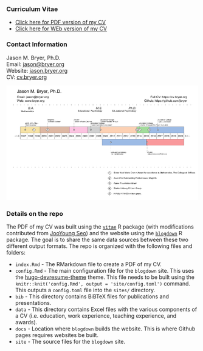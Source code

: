 ### Curriculum Vitae

* [Click here for PDF version of my CV](https://github.com/jbryer/CV/blob/master/Bryer_CV.pdf?raw=true)
* [Click here for WEb version of my CV](http://cv.bryer.org)


### Contact Information

Jason M. Bryer, Ph.D.  
Email: [jason@bryer.org](mailto:jason@bryer.org)  
Website: [jason.bryer.org](http://jason.bryer.org)  
CV: [cv.bryer.org](http://cv.bryer.org)  

![Visual Resume](VisualResume/VisualResume.png)

### Details on the repo

The PDF of my CV was built using the [`vitae`](https://github.com/mitchelloharawild/vitae) R package (with modifications contributed from [JooYoung Seo](https://github.com/jooyoungseo/jy_CV)) and the website using the [`blogdown`](https://bookdown.org/yihui/blogdown/) R package. The goal is to share the same data sources between these two different output formats. The repo is organized with the following files and folders:

* `index.Rmd` - The RMarkdown file to create a PDF of my CV.
* `config.Rmd` - The main configuration file for the `blogdown` site. This uses the [hugo-devresume-theme](https://github.com/cowboysmall-tools/hugo-devresume-theme) theme. This file needs to be built using the `knitr::knit('config.Rmd', output = 'site/config.toml')` command. This outputs a `config.toml` file into the `sites/` directory.
* `bib` - This directory contains BiBTeX files for publications and presentations.
* `data` - This directory contains Excel files with the various components of a CV (i.e. education, work experience, teaching experience, and awards).
* `docs` - Location where `blogdown` builds the website. This is where Github pages requires websites be built.
* `site` - The source files for the `blogdown` site.


